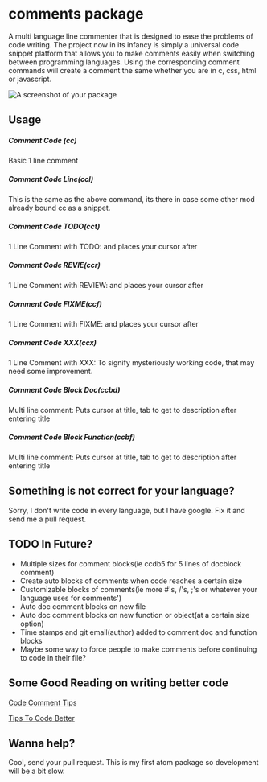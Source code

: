 # comments package

A multi language line commenter that is designed to ease the problems of code writing.  The project now in its infancy is simply a universal code snippet platform that allows you to make comments easily when switching between programming languages.  Using the corresponding comment commands will create a comment the same whether you are in c, css, html or javascript.

![A screenshot of your package](https://f.cloud.github.com/assets/69169/2290250/c35d867a-a017-11e3-86be-cd7c5bf3ff9b.gif)

## Usage
##### Comment Code (cc)
Basic 1 line comment

##### Comment Code Line(ccl)
This is the same as the above command, its there in case some other mod already bound cc as a snippet.

##### Comment Code TODO(cct)
1 Line Comment with TODO: and places your cursor after

##### Comment Code REVIE(ccr)
1 Line Comment with REVIEW: and places your cursor after

##### Comment Code FIXME(ccf)
1 Line Comment with FIXME: and places your cursor after

##### Comment Code XXX(ccx)
1 Line Comment with XXX: To signify mysteriously working code, that may need some improvement.

##### Comment Code Block Doc(ccbd)
Multi line comment: Puts cursor at title, tab to get to description after entering title

##### Comment Code Block Function(ccbf)
Multi line comment: Puts cursor at title, tab to get to description after entering title

## Something is not correct for your language?
Sorry, I don't write code in every language, but I have google.  Fix it and send me a pull request.

## TODO In Future?
* Multiple sizes for comment blocks(ie ccdb5 for 5 lines of docblock comment)
* Create auto blocks of comments when code reaches a certain size
* Customizable blocks of comments(ie more #'s, /'s, ;'s or whatever your language uses for comments')
* Auto doc comment blocks on new file
* Auto doc comment blocks on new function or object(at a certain size option)
* Time stamps and git email(author) added to comment doc and function blocks
* Maybe some way to force people to make comments before continuing to code in their file?

## Some Good Reading on writing better code
[Code Comment Tips ](http://blog.ram.rachum.com/post/103051530508/code-comments-that-i-find-helpful)

[Tips To Code Better](http://www.craigsefton.com/programming/tips-better-code-comments/)

## Wanna help?
Cool, send your pull request.  This is my first atom package so development will be a bit slow.
